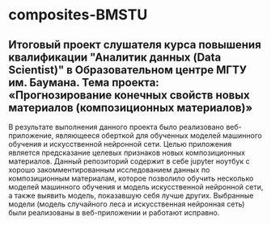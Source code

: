 # composites-BMSTU
Итоговый проект слушателя курса повышения квалификации "Аналитик данных (Data Scientist)" в Образовательном центре МГТУ им. Баумана.
  Тема проекта: «Прогнозирование конечных свойств новых материалов (композиционных материалов)»
---
В результате выполнения данного проекта было реализовано веб-приложение, являющееся оберткой для обученных моделей машинного обучения и искусственной нейронной сети. Целью приложения является предсказание целевых признаков новых композиционных материалов. 
Данный репозиторий содержит в себе jupyter ноутбук с хорошо закомментированным исследованием данных по композиционным материалам, которое позволило обучить несколько моделей машинного обучения и модель искусственной нейронной сети, а также выявить модель, показавшую себя лучше других. Выбранные модели (модель случайного леса и искусственная нейронная сеть) были реализованы в веб-приложении и работают исправно. 
